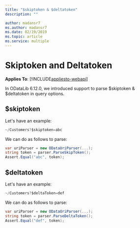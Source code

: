 ```yaml
---
title: "$skiptoken & $deltatoken"
description: ""

author: madansr7
ms.author: madansr7
ms.date: 02/19/2019
ms.topic: article
ms.service: multiple
---
```

# Skiptoken and Deltatoken
**Applies To**: [!INCLUDE[appliesto-webapi](../../includes/appliesto-webapi-v6.md)]

In ODataLib 6.12.0, we introduced support to parse $skiptoken & $deltatoken in query options.

## $skiptoken

Let's have an example:

``` csharp
~/Customers?$skiptoken=abc
```

We can do as follows to parse:

``` csharp
var uriParser = new ODataUriParser(...);
string token = parser.ParseSkipToken();
Assert.Equal("abc", token);
```

## $deltatoken

Let's have an example:

``` csharp
~/Customers?$deltaToken=def
```

We can do as follows to parse:

``` csharp
var uriParser = new ODataUriParser(...);
string token = parser.ParseDeltaToken();
Assert.Equal("def", token);
```
